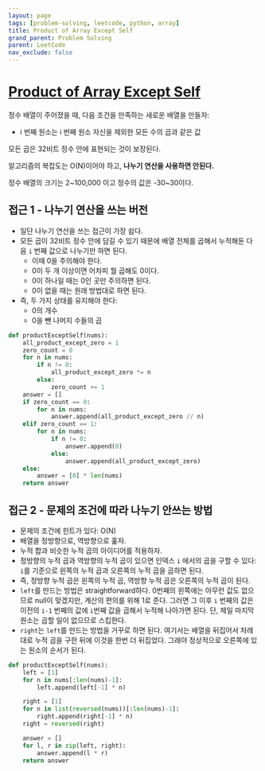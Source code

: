 ```yaml
---
layout: page
tags: [problem-solving, leetcode, python, array]
title: Product of Array Except Self
grand_parent: Problem Solving
parent: LeetCode
nav_exclude: false
---
```


# [Product of Array Except Self](https://leetcode.com/problems/product-of-array-except-self/)

 정수 배열이 주어졌을 때, 다음 조건을 만족하는 새로운 배열을 만들자:
 - i 번째 원소는 i 번째 원소 자신을 제외한 모든 수의 곱과 같은 값

 모든 곱은 32비트 정수 안에 표현되는 것이 보장된다.

 알고리즘의 복잡도는 O(N)이어야 하고, **나누기 연산을 사용하면
 안된다.**

 정수 배열의 크기는 2~100,000 이고 정수의 값은 -30~30이다.

## 접근 1 - 나누기 연산을 쓰는 버전
 - 일단 나누기 연산을 쓰는 접근이 가장 쉽다.
 - 모든 곱이 32비트 정수 안에 담길 수 있기 때문에 배열 전체를 곱해서
   누적해둔 다음 `i` 번째 값으로 나누기만 하면 된다.
   - 이때 0을 주의해야 한다.
   - 0이 두 개 이상이면 어차피 뭘 곱해도 0이다.
   - 0이 하나일 때는 0인 곳만 주의하면 된다.
   - 0이 없을 때는 원래 방법대로 하면 된다.
 - 즉, 두 가지 상태를 유지해야 한다:
   - 0의 개수
   - 0을 뺀 나머지 수들의 곱


```python
def productExceptSelf(nums):
    all_product_except_zero = 1
    zero_count = 0
    for n in nums:
        if n != 0:
            all_product_except_zero *= n
        else:
            zero_count += 1
    answer = []
    if zero_count == 0:
        for n in nums:
            answer.append(all_product_except_zero // n)
    elif zero_count == 1:
        for n in nums:
            if n != 0:
                answer.append(0)
            else:
                answer.append(all_product_except_zero)
    else:
        answer = [0] * len(nums)
    return answer
```


## 접근 2 - 문제의 조건에 따라 나누기 안쓰는 방법
 - 문제의 조건에 힌트가 있다: O(N)
 - 배열을 정방향으로, 역방향으로 훑자.
 - 누적 합과 비슷한 누적 곱의 아이디어를 적용하자.
 - 정방향의 누적 곱과 역방향의 누적 곱이 있으면 인덱스 `i` 에서의 곱을
   구할 수 있다: `i`를 기준으로 왼쪽의 누적 곱과 오른쪽의 누적 곱을
   곱하면 된다.
 - 즉, 정방향 누적 곱은 왼쪽의 누적 곱, 역방향 누적 곱은 오른쪽의 누적
   곱이 된다.
 - `left`를 만드는 방법은 straightforward하다. 0번째의 왼쪽에는 아무런
   값도 없으므로 null이 맞겠지만, 계산의 편의를 위해 1로 준다. 그러면
   그 이후 `i` 번째의 값은 이전의 `i-1` 번째의 값에 `i`번째 값을
   곱해서 누적해 나아가면 된다. 단, 제일 마지막 원소는 곱할 일이
   없으므로 스킵한다.
 - `right`는 `left`를 만드는 방법을 거꾸로 하면 된다. 여기서는 배열을
   뒤집어서 차례대로 누적 곱을 구한 뒤에 이것을 한번 더
   뒤집었다. 그래야 정상적으로 오른쪽에 있는 원소의 순서가 된다.

```python
def productExceptSelf(nums):
    left = [1]
    for n in nums[:len(nums)-1]:
        left.append(left[-1] * n)

    right = [1]
    for n in list(reversed(nums))[:len(nums)-1]:
        right.append(right[-1] * n)
    right = reversed(right)

    answer = []
    for l, r in zip(left, right):
        answer.append(l * r)
    return answer
```
